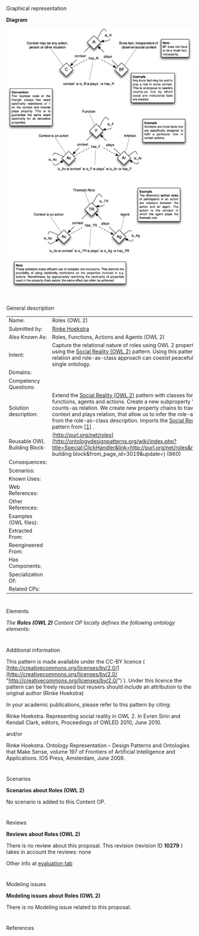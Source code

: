 # 

 Graphical representation



__Diagram__ 





[![Image:Role.png](public/images/5/59/Role.png)](../Image/Role.png "Image:Role.png")





# 

 General description




|  |  |
| --- | --- |
|  Name:  |  Roles (OWL 2)  |
|  Submitted by:  | [Rinke Hoekstra](http://ontologydesignpatterns.org/wiki/index.php?title=User:Rinke_Hoekstra&action=edit&redlink=1 "User:Rinke Hoekstra (not yet written)")  |
|  Also Known As:  |  Roles, Functions, Actions and Agents (OWL 2)  |
|  Intent:  |  Capture the relational nature of roles using OWL 2 property chains, using the [Social Reality (OWL 2)](http://ontologydesignpatterns.org/wiki/index.php?title=Community:Social_Reality_%28OWL_2%29&action=edit&redlink=1 "Community:Social Reality (OWL 2) (not yet written)")  pattern. Using this pattern the role-as-relation and role-as-class approach can coexist peacefully inside a single ontology.  |
|  Domains:  |  |
|  Competency Questions:  |  |
|  Solution description:  |  Extend the [Social Reality (OWL 2)](http://ontologydesignpatterns.org/wiki/index.php?title=Community:Social_Reality_%28OWL_2%29&action=edit&redlink=1 "Community:Social Reality (OWL 2) (not yet written)")  pattern with classes for roles, functions, agents and actions. Create a new subproperty "plays" for the counts-as relation. We create new property chains to traverse the context and plays relation, that allow us to infer the role-as-relation from the role-as-class description.  Imports the [Social Reality (OWL 2)](http://ontologydesignpatterns.org/wiki/index.php?title=Community:Social_Reality_%28OWL_2%29&action=edit&redlink=1 "Community:Social Reality (OWL 2) (not yet written)")  pattern from [[1]](http://purl.org/net/social-reality "http://purl.org/net/social-reality")  .  |
|  Reusable OWL Building Block:  | [http://purl.org/net/roles](http://ontologydesignpatterns.org/wiki/index.php?title=Special:ClickHandler&link=http://purl.org/net/roles&message=OWL building block&from_page_id=3019&update=)  (860)  |
|  Consequences:  |  |
|  Scenarios:  |  |
|  Known Uses:  |  |
|  Web References:  |  |
|  Other References:  |  |
|  Examples (OWL files):  |  |
|  Extracted From:  |  |
|  Reengineered From:  |  |
|  Has Components:  |  |
|  Specialization Of:  |  |
|  Related CPs:  |  |



  





# 

 Elements



_The
 __Roles (OWL 2)__ 
 Content OP locally defines the following ontology elements:_ 




# 

 Additional information



 This pattern is made available under the CC-BY licence (
 [http://creativecommons.org/licenses/by/2.0/](http://creativecommons.org/licenses/by/2.0/ "http://creativecommons.org/licenses/by/2.0/") 
 ). Under this licence the pattern can be freely reused but reusers should include an attribution to the original author (Rinke Hoekstra)
 



 In your academic publications, please refer to this pattern by citing:
 



 Rinke Hoekstra. Representing social reality in OWL 2. In Evren Sirin and Kendall Clark, editors, Proceedings of OWLED 2010, June 2010.
 



 and/or
 



 Rinke Hoekstra. Ontology Representation – Design Patterns and Ontologies that Make Sense, volume 197 of Frontiers of Artificial Intelligence and Applications. IOS Press, Amsterdam, June 2009.
 



  





# 

 Scenarios




__Scenarios about Roles (OWL 2)__ 


 No scenario is added to this Content OP.
 




# 

 Reviews




__Reviews about Roles (OWL 2)__ 


 There is no review about this proposal.
This revision (revision ID
 __10279__ 
 ) takes in account the reviews: none
 



 Other info at
 [evaluation tab](http://ontologydesignpatterns.org/wiki/index.php?title=Submissions:Roles_%28OWL_2%29&action=evaluation "http://ontologydesignpatterns.org/wiki/index.php?title=Submissions:Roles_%28OWL_2%29&action=evaluation") 





  





# 

 Modeling issues




__Modeling issues about Roles (OWL 2)__ 


 There is no Modeling issue related to this proposal.
 




  





# 

 References
